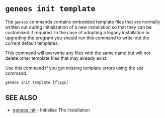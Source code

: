 # `geneos init template`

The `geneos` commands contains embedded template files that are normally written out during initialization of a new installation so that they can be customised if required. In the case of adopting a legacy installation or upgrading the program you should run this command to write-out the current default templates.

This command will overwrite any files with the same name but will not delete other template files that may already exist.

Use this command if you get missing template errors using the `add` command.

```text
geneos init template [flags]
```

## SEE ALSO

* [geneos init](geneos_init.md)	 - Initialise The Installation
